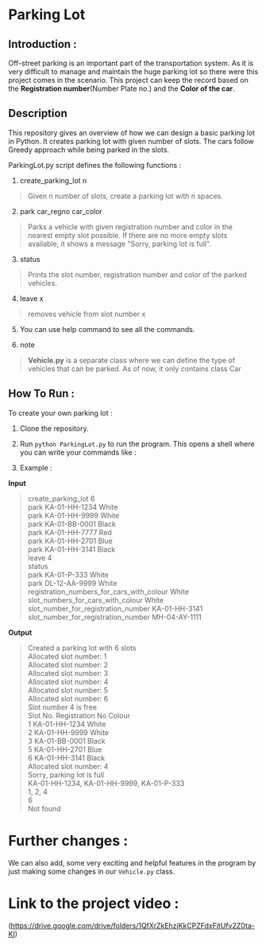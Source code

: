 # Parking Lot

## Introduction :

Off-street parking is an important part of the transportation system. As it is very difficult to manage and maintain the huge parking lot so there were this project comes in the scenario. This project can keep the record based on the **Registration number**(Number Plate no.) and the **Color of the car**.


## Description

This repository gives an overview of how we can design a basic parking lot in Python. It creates parking lot with given number of slots. The cars follow Greedy approach while being parked in the slots.

ParkingLot.py script defines the following functions :

1. create_parking_lot n
> Given n number of slots, create a parking lot with n spaces.

2. park car_regno car_color
> Parks a vehicle with given registration number and color in the nearest empty slot possible. If there are no more empty slots available, it shows a message "Sorry, parking lot is full".

3. status
> Prints the slot number, registration number and color of the parked vehicles.

4. leave x 
> removes vehicle from slot number x 

5. You can use help command to see all the commands.

6. note 
> **Vehicle.py**  is a separate class where we can define the type of vehicles that can be parked. As of now, it only contains class Car


## How To Run :

To create your own parking lot :

1. Clone the repository.

2. Run ```python ParkingLot.py``` to run the program. This opens a shell where you can write your commands like :


3. Example :

**Input**

>create_parking_lot 6  
park KA-01-HH-1234 White  
park KA-01-HH-9999 White  
park KA-01-BB-0001 Black  
park KA-01-HH-7777 Red  
park KA-01-HH-2701 Blue  
park KA-01-HH-3141 Black  
leave 4  
status  
park KA-01-P-333 White  
park DL-12-AA-9999 White  
registration_numbers_for_cars_with_colour White  
slot_numbers_for_cars_with_colour White  
slot_number_for_registration_number KA-01-HH-3141  
slot_number_for_registration_number MH-04-AY-1111  


**Output**

>Created a parking lot with 6 slots  
Allocated slot number: 1  
Allocated slot number: 2  
Allocated slot number: 3  
Allocated slot number: 4  
Allocated slot number: 5  
Allocated slot number: 6  
Slot number 4 is free  
Slot No. Registration No Colour  
1 KA-01-HH-1234 White  
2 KA-01-HH-9999 White  
3 KA-01-BB-0001 Black  
5 KA-01-HH-2701 Blue  
6 KA-01-HH-3141 Black  
Allocated slot number: 4  
Sorry, parking lot is full  
KA-01-HH-1234, KA-01-HH-9999, KA-01-P-333  
1, 2, 4  
6  
Not found

# Further changes :

We can also add, some very exciting and helpful features in the program by just making some changes in  our ```Vehicle.py``` class.

# Link to the project video :
 
(https://drive.google.com/drive/folders/1QfXrZkEhzjKkCPZFdxFjtUfv2Z0ta-KI) 







